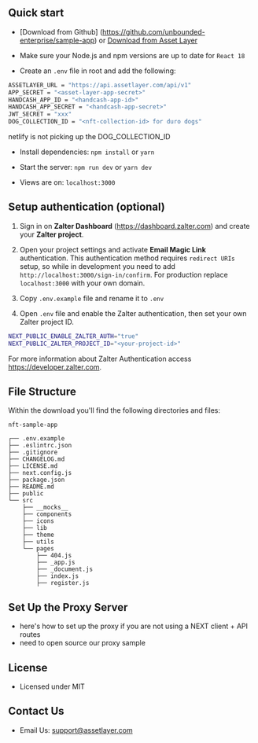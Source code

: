 
## Quick start

- [Download from Github] (https://github.com/unbounded-enterprise/sample-app)
  or [Download from Asset Layer](https://assetlayer.com/sample-app)

- Make sure your Node.js and npm versions are up to date for `React 18`

- Create an `.env` file in root and add the following:

```bash
ASSETLAYER_URL = "https://api.assetlayer.com/api/v1"
APP_SECRET = "<asset-layer-app-secret>"
HANDCASH_APP_ID = "<handcash-app-id>"
HANDCASH_APP_SECRET = "<handcash-app-secret>"
JWT_SECRET = "xxx"
DOG_COLLECTION_ID = "<nft-collection-id> for duro dogs"
```
netlify is not picking up the DOG_COLLECTION_ID

- Install dependencies: `npm install` or `yarn`

- Start the server: `npm run dev` or `yarn dev`

- Views are on: `localhost:3000`

## Setup authentication (optional)

1. Sign in on **Zalter Dashboard** (https://dashboard.zalter.com) and create your **Zalter project**.

2. Open your project settings and activate **Email Magic Link** authentication.
This authentication method requires `redirect URIs` setup, so while in development you need to add `http://localhost:3000/sign-in/confirm`.
For production replace `localhost:3000` with your own domain.

3. Copy `.env.example` file and rename it to `.env`

4. Open `.env` file and enable the Zalter authentication, then set your own Zalter project ID.

```bash
NEXT_PUBLIC_ENABLE_ZALTER_AUTH="true"
NEXT_PUBLIC_ZALTER_PROJECT_ID="<your-project-id>"
```

For more information about Zalter Authentication access https://developer.zalter.com.

## File Structure

Within the download you'll find the following directories and files:

```
nft-sample-app

┌── .env.example
├── .eslintrc.json
├── .gitignore
├── CHANGELOG.md
├── LICENSE.md
├── next.config.js
├── package.json
├── README.md
├── public
└── src
	├── __mocks__
	├── components
	├── icons
	├── lib
	├── theme
	├── utils
	└── pages
		├── 404.js
		├── _app.js
		├── _document.js
		├── index.js
		├── register.js
```


## Set Up the Proxy Server
- here's how to set up the proxy if you are not using a NEXT client + API routes
- need to open source our proxy sample

## License

- Licensed under MIT

## Contact Us

- Email Us: support@assetlayer.com

